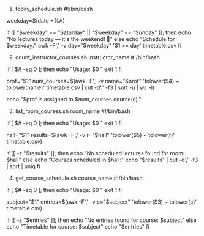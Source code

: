 1. today_schedule.sh
#!/bin/bash

weekday=$(date +%A)

if [[ "$weekday" == "Saturday" || "$weekday" == "Sunday" ]]; then
    echo "No lectures today — it's the weekend! 🎉"
else
    echo "Schedule for $weekday:"
    awk -F',' -v day="$weekday" '$1 == day' timetable.csv
fi

2. count_instructor_courses.sh instructor_name
#!/bin/bash

if [ $# -eq 0 ]; then
    echo "Usage: $0 <Instructor Name>"
    exit 1
fi

prof="$1"
num_courses=$(awk -F',' -v name="$prof" 'tolower($4) ~ tolower(name)' timetable.csv | cut -d',' -f3 | sort -u | wc -l)

echo "$prof is assigned to $num_courses course(s)."

3. list_room_courses.sh room_name
#!/bin/bash

if [ $# -eq 0 ]; then
    echo "Usage: $0 <Room Name>"
    exit 1
fi

hall="$1"
results=$(awk -F',' -v r="$hall" 'tolower($5) ~ tolower(r)' timetable.csv)

if [[ -z "$results" ]]; then
    echo "No scheduled lectures found for room: $hall"
else
    echo "Courses scheduled in $hall:"
    echo "$results" | cut -d',' -f3 | sort | uniq
fi

4. get_course_schedule.sh course_name
#!/bin/bash

if [ $# -eq 0 ]; then
    echo "Usage: $0 <Course Name>"
    exit 1
fi

subject="$1"
entries=$(awk -F',' -v c="$subject" 'tolower($3) ~ tolower(c)' timetable.csv)

if [[ -z "$entries" ]]; then
    echo "No entries found for course: $subject"
else
    echo "Timetable for course: $subject"
    echo "$entries"
fi
